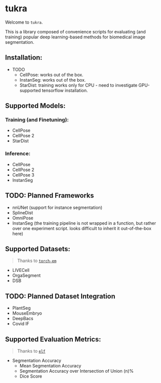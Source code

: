 # tukra

Welcome to `tukra`.

This is a library composed of convenience scripts for evaluating (and training) popular deep learning-based methods for biomedical image segmentation.

## Installation:
- TODO
    - CellPose: works out of the box.
    - InstanSeg: works out of the box.
    - StarDist: training works only for CPU - need to investigate GPU-supported tensorflow installation.

## Supported Models:

### Training (and Finetuning):
- CellPose
- CellPose 2
- StarDist

### Inference:
- CellPose
- CellPose 2
- CellPose 3
- InstanSeg

## TODO: Planned Frameworks
- nnUNet (support for instance segmentation)
- SplineDist
- OmniPose
- InstanSeg (the training pipeline is not wrapped in a function, but rather over one experiment script. looks difficult to inherit it out-of-the-box here)

## Supported Datasets:
> Thanks to <a href="https://github.com/constantinpape/torch-em">`torch-em`</a>
- LIVECell
- OrgaSegment
- DSB

## TODO: Planned Dataset Integration
- PlantSeg
- MouseEmbryo
- DeepBacs
- Covid IF

## Supported Evaluation Metrics:
> Thanks to <a href="">`elf`</a>
- Segmentation Accuracy
    - Mean Segmentation Accuracy
    - Segmentation Accuracy over Intersection of Union (n)%
    - Dice Score
